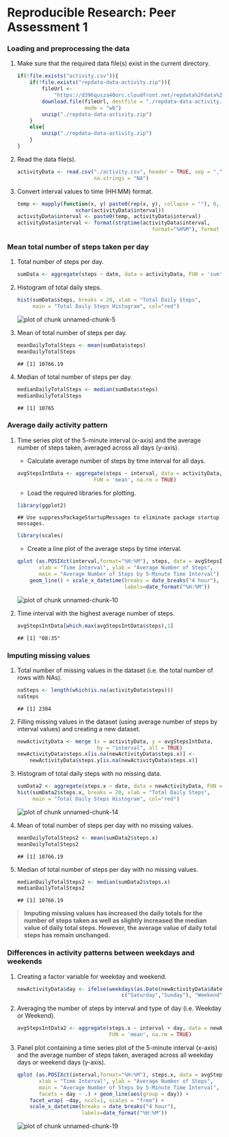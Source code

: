 # Reproducible Research: Peer Assessment 1

### Loading and preprocessing the data

1. Make sure that the required data file(s) exist in the current directory.
    
    ```r
    if(!file.exists("activity.csv")){
        if(!file.exists("repdata-data-activity.zip")){
            fileUrl <- 
                "https://d396qusza40orc.cloudfront.net/repdata%2Fdata%2Factivity.zip"
            download.file(fileUrl, destfile = "./repdata-data-activity.zip",
                          mode = "wb")
            unzip("./repdata-data-activity.zip")
        }
        else{
            unzip("./repdata-data-activity.zip")    
        }
    }
    ```

2. Read the data file(s).
    
    ```r
    activityData <- read.csv("./activity.csv", header = TRUE, sep = ",",
                             na.strings = "NA")
    ```

3. Convert interval values to time (HH:MM) format.
    
    ```r
    temp <- mapply(function(x, y) paste0(rep(x, y), collapse = ""), 0, 4 - 
                       nchar(activityData$interval))
    activityData$interval <- paste0(temp, activityData$interval)
    activityData$interval <- format(strptime(activityData$interval,
                                                format="%H%M"), format = "%H:%M")
    ```


### Mean total number of steps taken per day

1. Total number of steps per day.
    
    ```r
    sumData <- aggregate(steps ~ date, data = activityData, FUN = 'sum')
    ```

2. Histogram of total daily steps.
    
    ```r
    hist(sumData$steps, breaks = 20, xlab = "Total Daily Steps",
         main = "Total Daily Steps Histogram", col="red")
    ```
    
    ![plot of chunk unnamed-chunk-5](figure/unnamed-chunk-5-1.png) 

3. Mean of total number of steps per day.
    
    ```r
    meanDailyTotalSteps <- mean(sumData$steps)
    meanDailyTotalSteps
    ```
    
    ```
    ## [1] 10766.19
    ```

4. Median of total number of steps per day.
    
    ```r
    medianDailyTotalSteps <- median(sumData$steps)
    medianDailyTotalSteps
    ```
    
    ```
    ## [1] 10765
    ```


### Average daily activity pattern

1. Time series plot of the 5-minute interval (x-axis) and the average number of steps taken, averaged across all days (y-axis).
    + Calculate average number of steps by time interval for all days.
    
    ```r
    avgStepsIntData <- aggregate(steps ~ interval, data = activityData, 
                             FUN = 'mean', na.rm = TRUE)
    ```
    + Load the required libraries for plotting.
    
    ```r
    library(ggplot2)
    ```
    
    ```
    ## Use suppressPackageStartupMessages to eliminate package startup messages.
    ```
    
    ```r
    library(scales)
    ```
    + Create a line plot of the average steps by time interval.
    
    ```r
    qplot (as.POSIXct(interval,format="%H:%M"), steps, data = avgStepsIntData, 
           xlab = "Time Interval", ylab = "Average Number of Steps", 
           main = "Average Number of Steps by 5-Minute Time Interval") +
        geom_line() + scale_x_datetime(breaks = date_breaks("4 hour"), 
                                       labels=date_format("%H:%M"))
    ```
    
    ![plot of chunk unnamed-chunk-10](figure/unnamed-chunk-10-1.png) 

2. Time interval with the highest average number of steps.
    
    ```r
    avgStepsIntData[which.max(avgStepsIntData$steps),1]
    ```
    
    ```
    ## [1] "08:35"
    ```


### Imputing missing values

1. Total number of missing values in the dataset (i.e. the total number of rows with NAs).
    
    ```r
    naSteps <- length(which(is.na(activityData$steps)))
    naSteps
    ```
    
    ```
    ## [1] 2304
    ```

2. Filling missing values in the dataset (using average number of steps by interval values) and creating a new dataset.
    
    ```r
    newActivityData <- merge (x = activityData, y = avgStepsIntData, 
                              by = "interval", all = TRUE)
    newActivityData$steps.x[is.na(newActivityData$steps.x)] <- 
        newActivityData$steps.y[is.na(newActivityData$steps.x)]
    ```

3. Histogram of total daily steps with no missing data.
    
    ```r
    sumData2 <- aggregate(steps.x ~ date, data = newActivityData, FUN = 'sum')
    hist(sumData2$steps.x, breaks = 20, xlab = "Total Daily Steps",
         main = "Total Daily Steps Histogram", col="red")
    ```
    
    ![plot of chunk unnamed-chunk-14](figure/unnamed-chunk-14-1.png) 

4. Mean of total number of steps per day with no missing values.
    
    ```r
    meanDailyTotalSteps2 <- mean(sumData2$steps.x)
    meanDailyTotalSteps2
    ```
    
    ```
    ## [1] 10766.19
    ```

5. Median of total number of steps per day with no missing values.
    
    ```r
    medianDailyTotalSteps2 <- median(sumData2$steps.x)
    medianDailyTotalSteps2
    ```
    
    ```
    ## [1] 10766.19
    ```

>**Imputing missing values has increased the daily totals for the number of steps
 taken as well as slightly increased the median value of daily total steps. 
 However, the average value of daily total steps has remain unchanged.**


### Differences in activity patterns between weekdays and weekends

1. Creating a factor variable for weekday and weekend.
    
    ```r
    newActivityData$day <- ifelse(weekdays(as.Date(newActivityData$date)) %in%
                                      c("Saturday","Sunday"), "Weekend", "Weekday")
    ```

2. Averaging the number of steps by interval and type of day (i.e. Weekday or 
Weekend).
    
    ```r
    avgStepsIntData2 <- aggregate(steps.x ~ interval + day, data = newActivityData,
                                  FUN = 'mean', na.rm = TRUE)
    ```

3. Panel plot containing a time series plot of the 5-minute interval (x-axis) 
and the average number of steps taken, averaged across all weekday days or 
weekend days (y-axis).
    
    ```r
    qplot (as.POSIXct(interval,format="%H:%M"), steps.x, data = avgStepsIntData2,
           xlab = "Time Interval", ylab = "Average Number of Steps", 
           main = "Average Number of Steps by 5-Minute Time Interval", 
           facets = day ~ .) + geom_line(aes(group = day)) + 
        facet_wrap( ~day, ncol=1, scales = "free") +
        scale_x_datetime(breaks = date_breaks("4 hour"), 
                         labels=date_format("%H:%M"))
    ```
    
    ![plot of chunk unnamed-chunk-19](figure/unnamed-chunk-19-1.png) 
